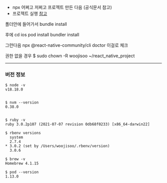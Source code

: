- npx 어쩌고 저쩌고 프로젝트 만든 다음 (공식문서 참고)
- 프로젝트 실행 [참고](https://medium.com/@reachrasmus/react-native-on-macos-13-2-4f8c2f963d6e)

폴더안에 들어가서
bundle install

후에 cd ios
pod install
bundler install

그런다음
npx @react-native-community/cli doctor
이걸로 체크

권한 없을 경우 $ sudo chown -R woojisoo ~/react_native_project

---

### 버전 정보

```
$ node -v
v18.18.0
```

```

$ nvm --version
0.38.0

```

```

$ ruby -v
ruby 3.0.2p107 (2021-07-07 revision 0db68f0233) [x86_64-darwin22]

```

```
$ rbenv versions
  system
  2.7.4
* 3.0.2 (set by /Users/woojisoo/.rbenv/version)
  3.0.6
```

```
$ brew -v
Homebrew 4.1.15
```

```
$ pod --version
1.13.0
```

